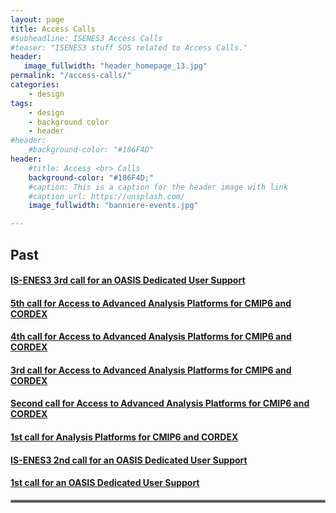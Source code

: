 ```yaml
---
layout: page
title: Access Calls
#subheadline: ISENES3 Access Calls
#teaser: "ISENES3 stuff SOS related to Access Calls."
header:
   image_fullwidth: "header_homepage_13.jpg"
permalink: "/access-calls/"
categories:
    - design
tags:
    - design
    - background color
    - header
#header:
    #background-color: "#186F4D"
header:
    #title: Access <br> Calls
    background-color: "#186F4D;"
    #caption: This is a caption for the header image with link
    #caption_url: https://unsplash.com/
    image_fullwidth: "banniere-events.jpg"

---
```


## Past

#### [IS-ENES3 3rd call for an OASIS Dedicated User Support](https://is-enes3.github.io/IS-ENES-Website/access-calls-detailed#oasis)
#### [5th call for Access to Advanced Analysis Platforms for CMIP6 and CORDEX](https://is-enes3.github.io/IS-ENES-Website/access-calls-detailed#cordex5)
#### [4th call for Access to Advanced Analysis Platforms for CMIP6 and CORDEX](https://is-enes3.github.io/IS-ENES-Website/access-calls-detailed#cordex4)
#### [3rd call for Access to Advanced Analysis Platforms for CMIP6 and CORDEX](https://is-enes3.github.io/IS-ENES-Website/access-calls-detailed#cordex3)
#### [Second call for Access to Advanced Analysis Platforms for CMIP6 and CORDEX](https://is-enes3.github.io/IS-ENES-Website/access-calls-detailed#cordex2)
#### [1st call for Analysis Platforms for CMIP6 and CORDEX](https://is-enes3.github.io/IS-ENES-Website/access-calls-detailed#cordex1)
#### [IS-ENES3 2nd call for an OASIS Dedicated User Support](https://is-enes3.github.io/IS-ENES-Website/access-calls-detailed#oasis2)
#### [1st call for an OASIS Dedicated User Support](https://is-enes3.github.io/IS-ENES-Website/access-calls-detailed#oasis1)

<hr style="border:2px solid gray">
